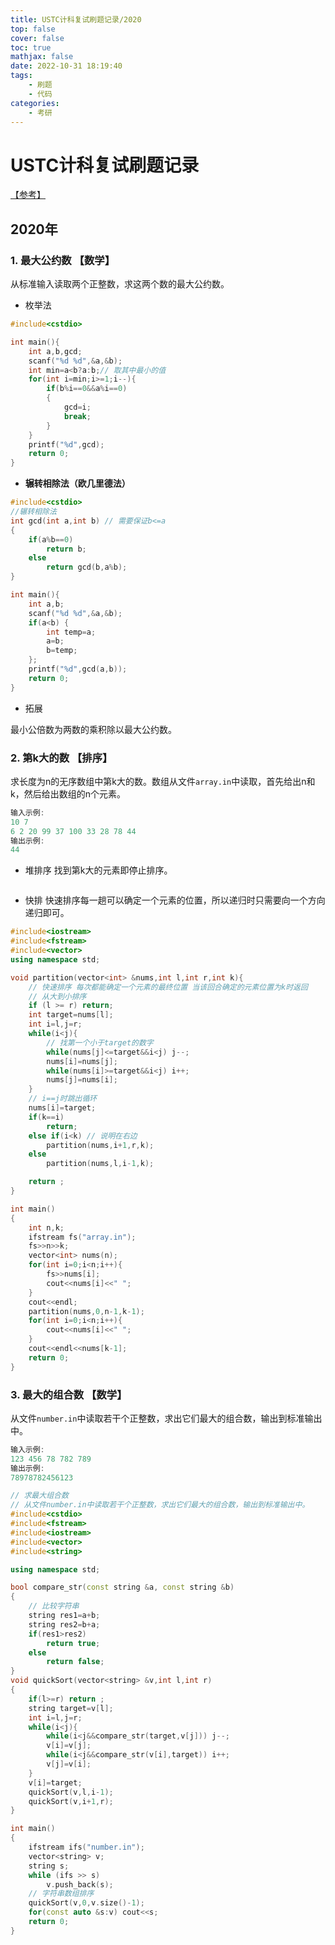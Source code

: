 ```yaml
---
title: USTC计科复试刷题记录/2020
top: false
cover: false
toc: true
mathjax: false
date: 2022-10-31 18:19:40
tags:
	- 刷题
	- 代码
categories:
	- 考研
---
```


# USTC计科复试刷题记录

[【参考】](https://zdszero.github.io/posts/ustc-test-2021/)

## 2020年

### 1. 最大公约数 【数学】

从标准输入读取两个正整数，求这两个数的最大公约数。

- 枚举法

```c++
#include<cstdio>

int main(){
    int a,b,gcd;
    scanf("%d %d",&a,&b);
    int min=a<b?a:b;// 取其中最小的值
    for(int i=min;i>=1;i--){
        if(b%i==0&&a%i==0)
        {
            gcd=i;
            break;
        }
    }
    printf("%d",gcd);
    return 0;
}
```

- **辗转相除法（欧几里德法）**

```cpp
#include<cstdio>
//辗转相除法 
int gcd(int a,int b) // 需要保证b<=a
{
    if(a%b==0)
        return b;
    else
        return gcd(b,a%b);
}

int main(){
    int a,b;
    scanf("%d %d",&a,&b);
    if(a<b) {
        int temp=a;
        a=b;
        b=temp;
    };
    printf("%d",gcd(a,b));
    return 0;
}
```

- 拓展

最小公倍数为两数的乘积除以最大公约数。

### 2. 第k大的数 【排序】

求长度为n的无序数组中第k大的数。数组从文件`array.in`中读取，首先给出n和k，然后给出数组的n个元素。

```cpp
输入示例:
10 7
6 2 20 99 37 100 33 28 78 44
输出示例:
44
```

- 堆排序   找到第k大的元素即停止排序。

```cpp

```

- 快排   快速排序每一趟可以确定一个元素的位置，所以递归时只需要向一个方向递归即可。

```c++
#include<iostream>
#include<fstream>
#include<vector>
using namespace std;

void partition(vector<int> &nums,int l,int r,int k){
    // 快速排序 每次都能确定一个元素的最终位置 当该回合确定的元素位置为k时返回
    // 从大到小排序
    if (l >= r) return;
    int target=nums[l];
    int i=l,j=r;
    while(i<j){
        // 找第一个小于target的数字
        while(nums[j]<=target&&i<j) j--;
        nums[i]=nums[j];
        while(nums[i]>=target&&i<j) i++;
        nums[j]=nums[i];
    }
    // i==j时跳出循环
    nums[i]=target;
    if(k==i)
        return;
    else if(i<k) // 说明在右边
        partition(nums,i+1,r,k);
    else
        partition(nums,l,i-1,k);

    return ;
}

int main()
{
    int n,k;
    ifstream fs("array.in");
    fs>>n>>k;
    vector<int> nums(n);
    for(int i=0;i<n;i++){
        fs>>nums[i];
        cout<<nums[i]<<" ";
    }
    cout<<endl;
    partition(nums,0,n-1,k-1);
    for(int i=0;i<n;i++){
        cout<<nums[i]<<" ";
    }
    cout<<endl<<nums[k-1];
    return 0;
}
```

### 3. 最大的组合数 【数学】

从文件`number.in`中读取若干个正整数，求出它们最大的组合数，输出到标准输出中。

```c++
输入示例:
123 456 78 782 789
输出示例:
78978782456123
```

```c++
// 求最大组合数
// 从文件number.in中读取若干个正整数，求出它们最大的组合数，输出到标准输出中。
#include<cstdio>
#include<fstream>
#include<iostream>
#include<vector>
#include<string>

using namespace std;

bool compare_str(const string &a, const string &b)
{
    // 比较字符串
    string res1=a+b;
    string res2=b+a;
    if(res1>res2)
        return true;
    else
        return false;
}
void quickSort(vector<string> &v,int l,int r)
{
    if(l>=r) return ;
    string target=v[l];
    int i=l,j=r;
    while(i<j){
        while(i<j&&compare_str(target,v[j])) j--;
        v[i]=v[j];
        while(i<j&&compare_str(v[i],target)) i++;
        v[j]=v[i];
    }
    v[i]=target;
    quickSort(v,l,i-1);
    quickSort(v,i+1,r);
}

int main()
{
    ifstream ifs("number.in");
    vector<string> v;
    string s;
    while (ifs >> s)
        v.push_back(s);
    // 字符串数组排序
    quickSort(v,0,v.size()-1);
    for(const auto &s:v) cout<<s;
    return 0;
}
```


